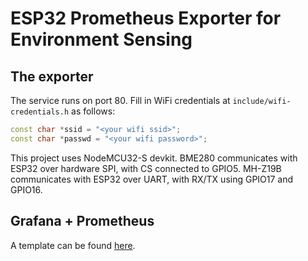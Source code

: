 # ESP32 Prometheus Exporter for Environment Sensing

## The exporter

The service runs on port 80.  Fill in WiFi credentials at `include/wifi-credentials.h` as follows:

```cpp
const char *ssid = "<your wifi ssid>";
const char *passwd = "<your wifi password>";
```

This project uses NodeMCU32-S devkit.  BME280 communicates with ESP32 over hardware SPI, with CS connected to GPIO5.  MH-Z19B communicates with ESP32 over UART, with RX/TX using GPIO17 and GPIO16.

## Grafana + Prometheus

A template can be found [here](https://gist.github.com/KireinaHoro/8e5ba83f08b57d948b229f10d3426db6).